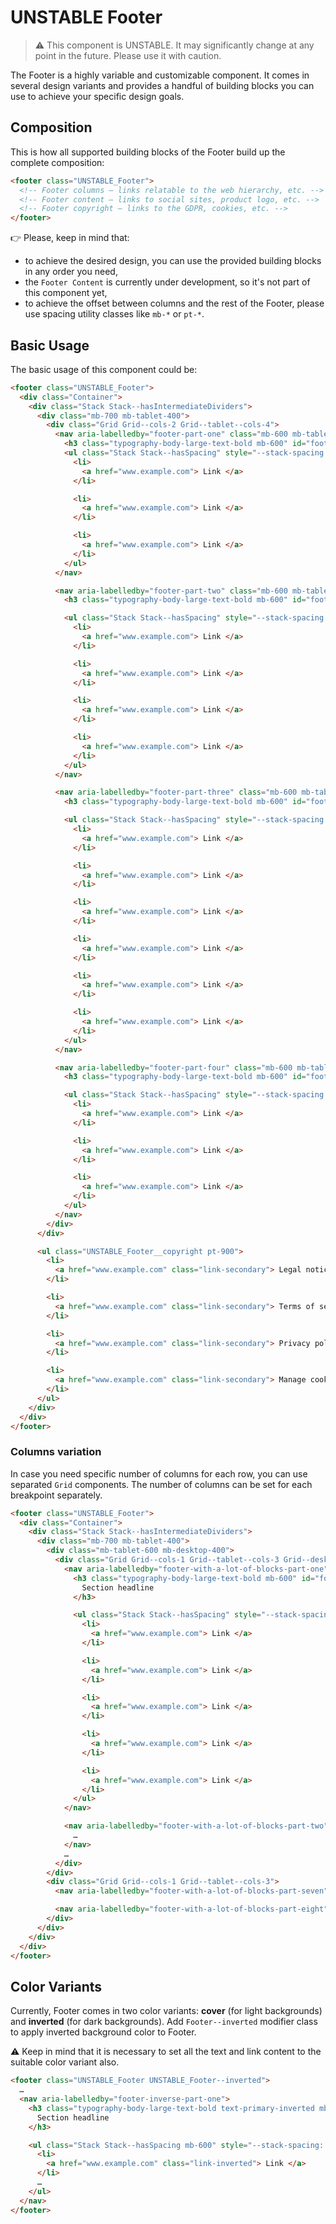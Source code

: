 # UNSTABLE Footer

> ⚠️ This component is UNSTABLE. It may significantly change at any point in the future.
> Please use it with caution.

The Footer is a highly variable and customizable component. It comes in several
design variants and provides a handful of building blocks you can use to achieve
your specific design goals.

## Composition

This is how all supported building blocks of the Footer build up the complete
composition:

```html
<footer class="UNSTABLE_Footer">
  <!-- Footer columns – links relatable to the web hierarchy, etc. -->
  <!-- Footer content – links to social sites, product logo, etc. -->
  <!-- Footer copyright – links to the GDPR, cookies, etc. -->
</footer>
```

👉 Please, keep in mind that:

- to achieve the desired design, you can use the provided building blocks in any order you need,
- the `Footer Content` is currently under development, so it's not part of this component yet,
- to achieve the offset between columns and the rest of the Footer, please use spacing utility classes like `mb-*` or `pt-*`.

## Basic Usage

The basic usage of this component could be:

```html
<footer class="UNSTABLE_Footer">
  <div class="Container">
    <div class="Stack Stack--hasIntermediateDividers">
      <div class="mb-700 mb-tablet-400">
        <div class="Grid Grid--cols-2 Grid--tablet--cols-4">
          <nav aria-labelledby="footer-part-one" class="mb-600 mb-tablet-800">
            <h3 class="typography-body-large-text-bold mb-600" id="footer-part-one">Section headline</h3>
            <ul class="Stack Stack--hasSpacing" style="--stack-spacing: var(--spirit-space-500)">
              <li>
                <a href="www.example.com"> Link </a>
              </li>

              <li>
                <a href="www.example.com"> Link </a>
              </li>

              <li>
                <a href="www.example.com"> Link </a>
              </li>
            </ul>
          </nav>

          <nav aria-labelledby="footer-part-two" class="mb-600 mb-tablet-800">
            <h3 class="typography-body-large-text-bold mb-600" id="footer-part-two">Section headline</h3>

            <ul class="Stack Stack--hasSpacing" style="--stack-spacing: var(--spirit-space-500)">
              <li>
                <a href="www.example.com"> Link </a>
              </li>

              <li>
                <a href="www.example.com"> Link </a>
              </li>

              <li>
                <a href="www.example.com"> Link </a>
              </li>

              <li>
                <a href="www.example.com"> Link </a>
              </li>
            </ul>
          </nav>

          <nav aria-labelledby="footer-part-three" class="mb-600 mb-tablet-800">
            <h3 class="typography-body-large-text-bold mb-600" id="footer-part-three">Section headline</h3>

            <ul class="Stack Stack--hasSpacing" style="--stack-spacing: var(--spirit-space-500)">
              <li>
                <a href="www.example.com"> Link </a>
              </li>

              <li>
                <a href="www.example.com"> Link </a>
              </li>

              <li>
                <a href="www.example.com"> Link </a>
              </li>

              <li>
                <a href="www.example.com"> Link </a>
              </li>

              <li>
                <a href="www.example.com"> Link </a>
              </li>

              <li>
                <a href="www.example.com"> Link </a>
              </li>
            </ul>
          </nav>

          <nav aria-labelledby="footer-part-four" class="mb-600 mb-tablet-800">
            <h3 class="typography-body-large-text-bold mb-600" id="footer-part-four">Section headline</h3>

            <ul class="Stack Stack--hasSpacing" style="--stack-spacing: var(--spirit-space-500)">
              <li>
                <a href="www.example.com"> Link </a>
              </li>

              <li>
                <a href="www.example.com"> Link </a>
              </li>

              <li>
                <a href="www.example.com"> Link </a>
              </li>
            </ul>
          </nav>
        </div>
      </div>

      <ul class="UNSTABLE_Footer__copyright pt-900">
        <li>
          <a href="www.example.com" class="link-secondary"> Legal notice </a>
        </li>

        <li>
          <a href="www.example.com" class="link-secondary"> Terms of service </a>
        </li>

        <li>
          <a href="www.example.com" class="link-secondary"> Privacy policy </a>
        </li>

        <li>
          <a href="www.example.com" class="link-secondary"> Manage cookies </a>
        </li>
      </ul>
    </div>
  </div>
</footer>
```

### Columns variation

In case you need specific number of columns for each row, you can use separated `Grid` components.
The number of columns can be set for each breakpoint separately.

```html
<footer class="UNSTABLE_Footer">
  <div class="Container">
    <div class="Stack Stack--hasIntermediateDividers">
      <div class="mb-700 mb-tablet-400">
        <div class="mb-tablet-600 mb-desktop-400">
          <div class="Grid Grid--cols-1 Grid--tablet--cols-3 Grid--desktop--cols-6">
            <nav aria-labelledby="footer-with-a-lot-of-blocks-part-one" class="mb-600 mb-tablet-400 mb-desktop-800">
              <h3 class="typography-body-large-text-bold mb-600" id="footer-with-a-lot-of-blocks-part-one">
                Section headline
              </h3>

              <ul class="Stack Stack--hasSpacing" style="--stack-spacing: var(--spirit-space-500)">
                <li>
                  <a href="www.example.com"> Link </a>
                </li>

                <li>
                  <a href="www.example.com"> Link </a>
                </li>

                <li>
                  <a href="www.example.com"> Link </a>
                </li>

                <li>
                  <a href="www.example.com"> Link </a>
                </li>

                <li>
                  <a href="www.example.com"> Link </a>
                </li>
              </ul>
            </nav>

            <nav aria-labelledby="footer-with-a-lot-of-blocks-part-two" class="mb-600 mb-tablet-400 mb-desktop-800">
              …
            </nav>
            …
          </div>
        </div>
        <div class="Grid Grid--cols-1 Grid--tablet--cols-3">
          <nav aria-labelledby="footer-with-a-lot-of-blocks-part-seven" class="mb-600 mb-tablet-800">…</nav>

          <nav aria-labelledby="footer-with-a-lot-of-blocks-part-eight" class="mb-600 mb-tablet-800">…</nav>
        </div>
      </div>
    </div>
  </div>
</footer>
```

## Color Variants

Currently, Footer comes in two color variants: **cover** (for light
backgrounds) and **inverted** (for dark backgrounds). Add `Footer--inverted`
modifier class to apply inverted background color to Footer.

⚠️ Keep in mind that it is necessary to set all the text and link content to the suitable color variant also.

```html
<footer class="UNSTABLE_Footer UNSTABLE_Footer--inverted">
  …
  <nav aria-labelledby="footer-inverse-part-one">
    <h3 class="typography-body-large-text-bold text-primary-inverted mb-600" id="footer-inverse-part-one">
      Section headline
    </h3>

    <ul class="Stack Stack--hasSpacing mb-600" style="--stack-spacing: var(--spirit-space-500)">
      <li>
        <a href="www.example.com" class="link-inverted"> Link </a>
      </li>
      …
    </ul>
  </nav>
</footer>
```
